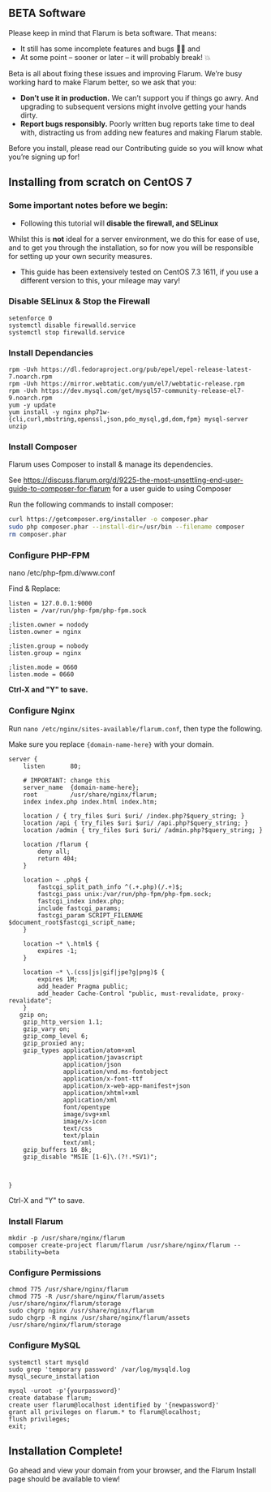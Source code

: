 ## BETA Software

Please keep in mind that Flarum is beta software. That means:

   - It still has some incomplete features and bugs 🐛🐞 and
   - At some point – sooner or later – it will probably break! 💥

Beta is all about fixing these issues and improving Flarum. We’re busy working hard to make Flarum better, so we ask that you:

   - **Don’t use it in production.** We can’t support you if things go awry. And upgrading to subsequent versions might involve getting your hands dirty.
   - **Report bugs responsibly.** Poorly written bug reports take time to deal with, distracting us from adding new features and making Flarum stable.

Before you install, please read our Contributing guide so you will know what you’re signing up for!

## Installing from scratch on CentOS 7

### Some important notes before we begin:

  - Following this tutorial will **disable the firewall, and SELinux**
  
Whilst this is **not** ideal for a server environment, we do this for ease of use, and to get you through the installation, so for now you will be responsible for setting up your own security measures. 

  - This guide has been extensively tested on CentOS 7.3 1611, if you use a different version to this, your mileage may vary!

### Disable SELinux & Stop the Firewall
```
setenforce 0
systemctl disable firewalld.service
systemctl stop firewalld.service
```

### Install Dependancies
```
rpm -Uvh https://dl.fedoraproject.org/pub/epel/epel-release-latest-7.noarch.rpm
rpm -Uvh https://mirror.webtatic.com/yum/el7/webtatic-release.rpm 
rpm -Uvh https://dev.mysql.com/get/mysql57-community-release-el7-9.noarch.rpm
yum -y update
yum install -y nginx php71w-{cli,curl,mbstring,openssl,json,pdo_mysql,gd,dom,fpm} mysql-server unzip
```

### Install Composer

Flarum uses Composer to install & manage its dependencies.

See https://discuss.flarum.org/d/9225-the-most-unsettling-end-user-guide-to-composer-for-flarum for a user guide to using Composer

Run the following commands to install composer:
```sh
curl https://getcomposer.org/installer -o composer.phar
sudo php composer.phar --install-dir=/usr/bin --filename composer
rm composer.phar 
```

### Configure PHP-FPM

nano /etc/php-fpm.d/ww&#8203;w.conf

Find & Replace:
```
listen = 127.0.0.1:9000
listen = /var/run/php-fpm/php-fpm.sock

;listen.owner = nodody
listen.owner = nginx
 
;listen.group = nobody
listen.group = nginx
 
;listen.mode = 0660
listen.mode = 0660
```

**Ctrl-X and "Y" to save.**

### Configure Nginx

Run `nano /etc/nginx/sites-available/flarum.conf`, then type the following.

Make sure you replace `{domain-name-here}` with your domain.

```
server {
    listen       80;
    
    # IMPORTANT: change this
    server_name  {domain-name-here};
    root         /usr/share/nginx/flarum;
    index index.php index.html index.htm;
 
    location / { try_files $uri $uri/ /index.php?$query_string; }
    location /api { try_files $uri $uri/ /api.php?$query_string; }
    location /admin { try_files $uri $uri/ /admin.php?$query_string; }
 
    location /flarum {
        deny all;
        return 404;
    }
 
    location ~ .php$ {
        fastcgi_split_path_info ^(.+.php)(/.+)$;
        fastcgi_pass unix:/var/run/php-fpm/php-fpm.sock;
        fastcgi_index index.php;
        include fastcgi_params;
        fastcgi_param SCRIPT_FILENAME $document_root$fastcgi_script_name;
    }
 
    location ~* \.html$ {
        expires -1;
    }
 
    location ~* \.(css|js|gif|jpe?g|png)$ {
        expires 1M;
        add_header Pragma public;
        add_header Cache-Control "public, must-revalidate, proxy-revalidate";
    }
   gzip on;
    gzip_http_version 1.1;
    gzip_vary on;
    gzip_comp_level 6;
    gzip_proxied any;
    gzip_types application/atom+xml
               application/javascript
               application/json
               application/vnd.ms-fontobject
               application/x-font-ttf
               application/x-web-app-manifest+json
               application/xhtml+xml
               application/xml
               font/opentype
               image/svg+xml
               image/x-icon
               text/css
               text/plain
               text/xml;
    gzip_buffers 16 8k;
    gzip_disable "MSIE [1-6]\.(?!.*SV1)";
 
 
 
}
```

Ctrl-X and "Y" to save.

### Install Flarum
```
mkdir -p /usr/share/nginx/flarum
composer create-project flarum/flarum /usr/share/nginx/flarum --stability=beta
```

### Configure Permissions
```
chmod 775 /usr/share/nginx/flarum
chmod 775 -R /usr/share/nginx/flarum/assets /usr/share/nginx/flarum/storage
sudo chgrp nginx /usr/share/nginx/flarum
sudo chgrp -R nginx /usr/share/nginx/flarum/assets /usr/share/nginx/flarum/storage
```

### Configure MySQL
```
systemctl start mysqld
sudo grep 'temporary password' /var/log/mysqld.log
mysql_secure_installation
 
mysql -uroot -p'{yourpassword}'
create database flarum;
create user flarum@localhost identified by '{newpassword}'
grant all privileges on flarum.* to flarum@localhost;
flush privileges;
exit;
```

## Installation Complete!

Go ahead and view your domain from your browser, and the Flarum Install page should be available to view!
